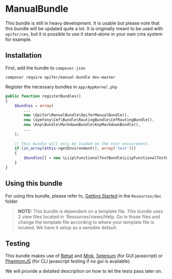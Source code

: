 ManualBundle
============

This bundle is still in heavy development.
It is usable but please note that this bundle will be updated quite a lot.
It is originally meant to be used with `opifer/cms`, 
but it is possible to use it stand-alone in your own cms system for example.


Installation
------------

First, add the bundle to `composer.json`  

    composer require opifer/manual-bundle dev-master
    
Register the necessary bundles in `app/AppKernel.php`

```php
public function registerBundles()
{    
    $bundles = array(
        ...
        new \Opifer\ManualBundle\OpiferManualBundle(),
        new \Symfony\Cmf\Bundle\RoutingBundle\CmfRoutingBundle(),        
        new \Knp\Bundle\MarkdownBundle\KnpMarkdownBundle(),
        ...
    );
    
    // This bundle will only be loaded on the test envoirement.
    if (in_array($this->getEnvironment(), array('test'))) 
    {
        $bundles[] = new \Liip\FunctionalTestBundle\LiipFunctionalTestBundle();
    }
}
```

Using this bundle
-----------------

For using this bundle, please refer to, [Getting Started](Resources/doc/getting-started.md) in the `Resources/doc` folder

> **NOTE:**
> This bundle is dependent on a template file.
> This bundle uses 2 view files located in `Resources/views/Help.
> Go in those files and change the template file according to where your template file is located. 
> We have it setup as a sensible default.


Testing
-------

This bundle makes use of [Behat](http://docs.behat.org/en/v3.0/) and [Mink](http://mink.behat.org), 
[Selenium](http://www.seleniumhq.org/) (for GUI javascript) or [PhamtomJS](http://phantomjs.org/) (for CLI javascript testing if no gui is available) 

We will provide a detailed description on how to let the tests pass later on.
